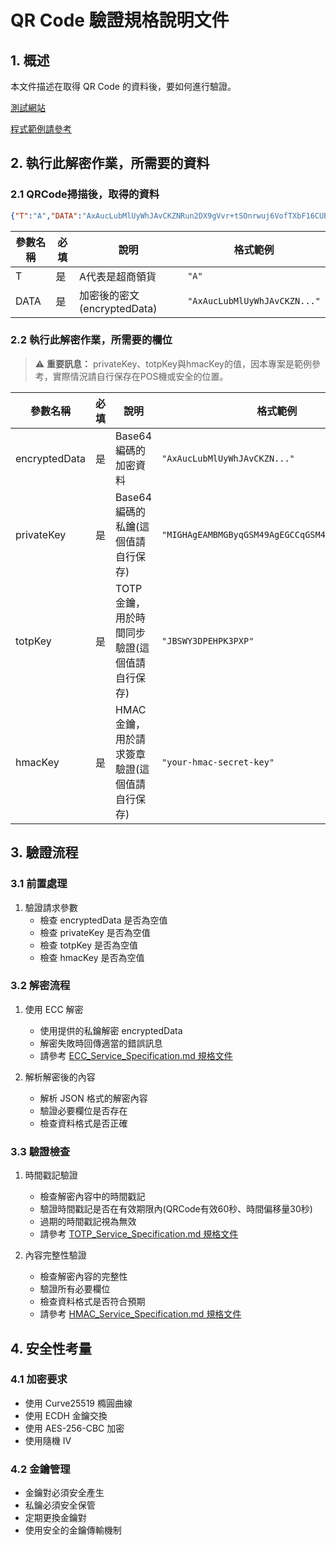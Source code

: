 # QR Code 驗證規格說明文件

## 1. 概述

本文件描述在取得 QR Code 的資料後，要如何進行驗證。

[測試網站](https://demo.wallet.gov.tw/reverseqrcode/)

[程式範例請參考](https://github.com/fredericli-gmail/twdiw_reverseQRCode/blob/aab7f3df7880ffe4461e3d0b24c5cf72561278f1/src/main/java/com/example/demo/controller/VerifyQRCodeController.java#L61)

## 2. 執行此解密作業，所需要的資料

### 2.1 QRCode掃描後，取得的資料

```json
{"T":"A","DATA":"AxAucLubMlUyWhJAvCKZNRun2DX9gVvr+tSOnrwuj6VofTXbF16CUBTrA55gApnwuhSp+tKc2+6WLqXT24zRsiXKhFUqtbQWtjaU6ZQkKTqdrEIIaOtVNtpTokhfd+CYEkljEjsOFUpdUCj3weAPlmLplq5wMQmUZqAx0XKIzZLJnmzie2T1hpte/GD9eQUAE155uJD5FFdmr8Mkoyo8ndo="}
```

| 參數名稱 | 必填 | 說明 | 格式範例 |
|---------|------|------|----------|
| T | 是 | A代表是超商領貨 | `"A"` |
| DATA | 是 | 加密後的密文(encryptedData) | `"AxAucLubMlUyWhJAvCKZN..."` |

### 2.2 執行此解密作業，所需要的欄位

> ⚠️ **重要訊息：** privateKey、totpKey與hmacKey的值，因本專案是範例參考，實際情況請自行保存在POS機或安全的位置。

| 參數名稱 | 必填 | 說明 | 格式範例 |
|---------|------|------|----------|
| encryptedData | 是 | Base64 編碼的加密資料 | `"AxAucLubMlUyWhJAvCKZN..."` |
| privateKey | 是 | Base64 編碼的私鑰(這個值請自行保存) | `"MIGHAgEAMBMGByqGSM49AgEGCCqGSM49AwEHBG0w..."` |
| totpKey | 是 | TOTP 金鑰，用於時間同步驗證(這個值請自行保存) | `"JBSWY3DPEHPK3PXP"` |
| hmacKey | 是 | HMAC 金鑰，用於請求簽章驗證(這個值請自行保存) | `"your-hmac-secret-key"` |


## 3. 驗證流程

### 3.1 前置處理

1. 驗證請求參數
   - 檢查 encryptedData 是否為空值
   - 檢查 privateKey 是否為空值
   - 檢查 totpKey 是否為空值
   - 檢查 hmacKey 是否為空值

### 3.2 解密流程
1. 使用 ECC 解密
   - 使用提供的私鑰解密 encryptedData
   - 解密失敗時回傳適當的錯誤訊息
   - 請參考 [ECC_Service_Specification.md 規格文件](https://github.com/fredericli-gmail/twdiw_reverseQRCode/blob/main/docs/ECC_Service_Specification.md)

2. 解析解密後的內容
   - 解析 JSON 格式的解密內容
   - 驗證必要欄位是否存在
   - 檢查資料格式是否正確

### 3.3 驗證檢查
1. 時間戳記驗證
   - 檢查解密內容中的時間戳記
   - 驗證時間戳記是否在有效期限內(QRCode有效60秒、時間偏移量30秒)
   - 過期的時間戳記視為無效
   - 請參考 [TOTP_Service_Specification.md 規格文件](https://github.com/fredericli-gmail/twdiw_reverseQRCode/blob/main/docs/TOTP_Service_Specification.md)
  

2. 內容完整性驗證
   - 檢查解密內容的完整性
   - 驗證所有必要欄位
   - 檢查資料格式是否符合預期
   - 請參考 [HMAC_Service_Specification.md 規格文件](https://github.com/fredericli-gmail/twdiw_reverseQRCode/blob/main/docs/HMAC_Service_Specification.md)


## 4. 安全性考量

### 4.1 加密要求
- 使用 Curve25519 橢圓曲線
- 使用 ECDH 金鑰交換
- 使用 AES-256-CBC 加密
- 使用隨機 IV

### 4.2 金鑰管理
- 金鑰對必須安全產生
- 私鑰必須安全保管
- 定期更換金鑰對
- 使用安全的金鑰傳輸機制
